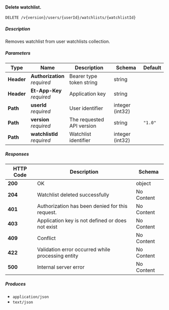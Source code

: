 
<a name="watchlists_deletewatchlist"></a>
#### Delete watchlist.
```
DELETE /v{version}/users/{userId}/watchlists/{watchlistId}
```


##### Description
Removes watchlist from user watchlists collection.


##### Parameters

|Type|Name|Description|Schema|Default|
|---|---|---|---|---|
|**Header**|**Authorization**  <br>*required*|Bearer type token string|string||
|**Header**|**Et-App-Key**  <br>*required*|Application key|string||
|**Path**|**userId**  <br>*required*|User identifier|integer (int32)||
|**Path**|**version**  <br>*required*|The requested API version|string|`"1.0"`|
|**Path**|**watchlistId**  <br>*required*|Watchlist identifier|integer (int32)||


##### Responses

|HTTP Code|Description|Schema|
|---|---|---|
|**200**|OK|object|
|**204**|Watchlist deleted successfully|No Content|
|**401**|Authorization has been denied for this request.|No Content|
|**403**|Application key is not defined or does not exist|No Content|
|**409**|Conflict|No Content|
|**422**|Validation error occurred while processing entity|No Content|
|**500**|Internal server error|No Content|


##### Produces

* `application/json`
* `text/json`



